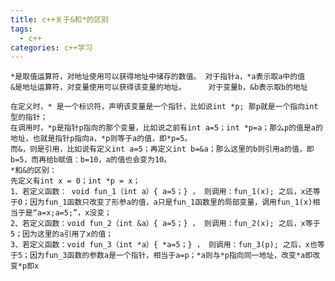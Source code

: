 ```yaml
---
title: c++关于&和*的区别
tags:
  - c++ 
categories: c++学习 
---
```




<!-- more -->


	*是取值运算符，对地址使用可以获得地址中储存的数值。 对于指针a，*a表示取a中的值
	&是地址运算符，对变量使用可以获得该变量的地址。     对于变量b，&b表示取b的地址
	
	在定义时，* 是一个标识符，声明该变量是一个指针，比如说int *p; 那p就是一个指向int型的指针；
	在调用时，*p是指针p指向的那个变量，比如说之前有int a=5；int *p=a；那么p的值是a的地址，也就是指针p指向a，*p则等于a的值，即*p=5。
	而&，则是引用，比如说有定义int a=5；再定义int b=&a；那么这里的b则引用a的值，即b=5，而再给b赋值：b=10，a的值也会变为10。
	*和&的区别：
	先定义有int x = 0；int *p = x；
	1、若定义函数： void fun_1（int a）{ a=5；} ， 则调用：fun_1(x); 之后，x还等于0；因为fun_1函数只改变了形参a的值，a只是fun_1函数里的局部变量，调用fun_1(x)相当于是“a=x;a=5;”，x没变；
	2、若定义函数：void fun_2（int &a）{ a=5；} ， 则调用：fun_2(x); 之后，x等于5；因为这里的a引用了x的值；
	3、若定义函数：void fun_3（int *a）{ *a=5；} ， 则调用：fun_3(p); 之后，x也等于5；因为fun_3函数的参数a是一个指针，相当于a=p；*a则与*p指向同一地址，改变*a即改变*p即x

